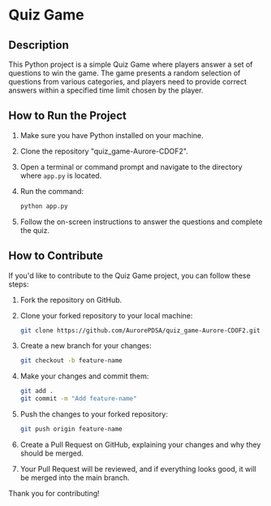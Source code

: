 # Quiz Game

## Description

This Python project is a simple Quiz Game where players answer a set of questions to win the game. The game presents a random selection of questions from various categories, and players need to provide correct answers within a specified time limit chosen by the player.

## How to Run the Project

1. Make sure you have Python installed on your machine.

2. Clone the repository "quiz_game-Aurore-CDOF2".

3. Open a terminal or command prompt and navigate to the directory where `app.py` is located.

4. Run the command:

    ```bash
    python app.py
    ```

5. Follow the on-screen instructions to answer the questions and complete the quiz.

## How to Contribute

If you'd like to contribute to the Quiz Game project, you can follow these steps:

1. Fork the repository on GitHub.

2. Clone your forked repository to your local machine:

    ```bash
    git clone https://github.com/AurorePDSA/quiz_game-Aurore-CDOF2.git
    ```

3. Create a new branch for your changes:

    ```bash
    git checkout -b feature-name
    ```

4. Make your changes and commit them:

    ```bash
    git add .
    git commit -m "Add feature-name"
    ```

5. Push the changes to your forked repository:

    ```bash
    git push origin feature-name
    ```

6. Create a Pull Request on GitHub, explaining your changes and why they should be merged.

7. Your Pull Request will be reviewed, and if everything looks good, it will be merged into the main branch.

Thank you for contributing!
